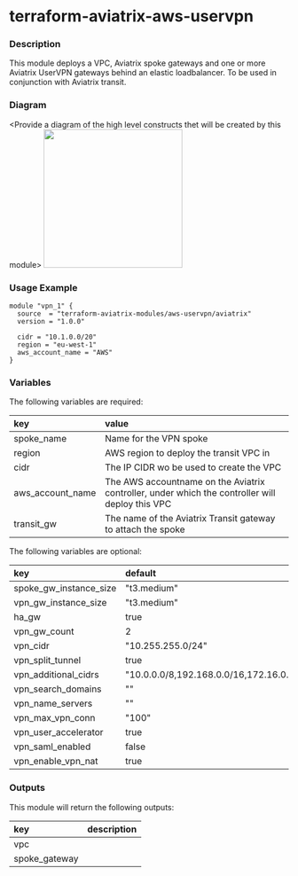 # terraform-aviatrix-aws-uservpn

### Description
This module deploys a VPC, Aviatrix spoke gateways and one or more Aviatrix UserVPN gateways behind an elastic loadbalancer. To be used in conjunction with Aviatrix transit.

### Diagram
\<Provide a diagram of the high level constructs thet will be created by this module>
<img src="<IMG URL>"  height="250">

### Usage Example
```
module "vpn_1" {
  source  = "terraform-aviatrix-modules/aws-uservpn/aviatrix"
  version = "1.0.0"

  cidr = "10.1.0.0/20"
  region = "eu-west-1"
  aws_account_name = "AWS"
}
```

### Variables
The following variables are required:

key | value
:--- | :---
spoke_name | Name for the VPN spoke
region | AWS region to deploy the transit VPC in
cidr | The IP CIDR wo be used to create the VPC
aws_account_name | The AWS accountname on the Aviatrix controller, under which the controller will deploy this VPC
transit_gw | The name of the Aviatrix Transit gateway to attach the spoke

The following variables are optional:

key | default | value 
:---|:---|:---
spoke_gw_instance_size | "t3.medium" |
vpn_gw_instance_size | "t3.medium" |
ha_gw | true |
vpn_gw_count | 2 |
vpn_cidr | "10.255.255.0/24" |
vpn_split_tunnel | true |
vpn_additional_cidrs | "10.0.0.0/8,192.168.0.0/16,172.16.0.0/12" |
vpn_search_domains | "" |
vpn_name_servers | "" |
vpn_max_vpn_conn | "100" |
vpn_user_accelerator | true |
vpn_saml_enabled | false |
vpn_enable_vpn_nat | true |

### Outputs
This module will return the following outputs:

key | description
:---|:---
vpc | 
spoke_gateway | 